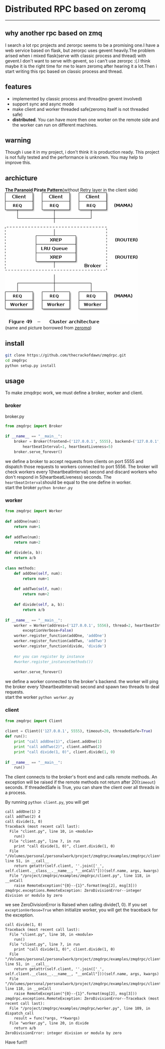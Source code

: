 # Distributed RPC based on zeromq
---
## why another rpc based on zmq
I search a lot rpc projects and zerorpc seems to be a promising one.I have a web service based on flask, but zerorpc uses gevent heavily.The problem arised when i mixed flask(serve with classic process and thread) with gevent.I don't want to serve with gevent, so i can't use zerorpc :(.I think maybe it is the right time for me to learn zeromq after hearing it a lot.Then i start writing this rpc based on classic process and thread.
## features
* implemented by classic process and thread(no gevent involved)
* support sync and async mode
* make client and worker threaded safe(zeromq itself is not threaded safe)
* **distributed**. You can have more then one worker on the remote side and the worker can run on different machines.

## warning
Though i use it in my project, i don't think it is production ready. This project is not fully tested and the performance is unknown. You may help to improve this.

## archicture
**The Paranoid Pirate Pattern**(without Retry layer in the client side)
![archicture](https://raw.githubusercontent.com/booksbyus/zguide/master/images/fig49.png)   
(name and picture borrowed from [zeromq](http://zguide.zeromq.org/py:all#Robust-Reliable-Queuing-Paranoid-Pirate-Pattern))

## install
```sh
git clone https://github.com/thecrackofdawn/zmqdrpc.git
cd zmqdrpc
python setup.py install
```
## usage
To make zmqdrpc work, we must define a broker, worker and client.
### broker
broker.py    

```python
from zmqdrpc import Broker

if __name__ == "__main__":
    broker = Broker(frontend=('127.0.0.1', 5555), backend=('127.0.0.1', 5556),
    	heartbeatInterval=1, heartbeatLiveness=5)
    broker.serve_forever()

```    
we define a broker to accept requests from clients on port 5555 and dispatch those requests to workers connected to port 5556. The broker will check workers every 1(heartbeatInterval) second and discard workers who don't respond in 5(heartbeatLiveness) seconds. The `heartbeatInterval`should be equal to the one define in worker.  
start the broker `python broker.py`
### worker
```python
from zmqdrpc import Worker

def addOne(num):
    return num+1

def addTwo(num):
    return num+2

def divide(a, b):
    return a/b

class methods:
    def addOne(self, num):
        return num+1

    def addTwo(self, num):
        return num+2

    def divide(self, a, b):
        return a/b

if __name__ == "__main__":
    worker = Worker(address=('127.0.0.1', 5556), thread=2, heartbeatInterval=1,
    	exceptionVerbose=False)
    worker.register_function(addOne, 'addOne')
    worker.register_function(addTwo, 'addTwo')
    worker.register_function(divide, 'divide')

    #or you can register by instance
    #worker.register_instance(methods())

    worker.serve_forever()
```     
we define a worker connected to the broker's backend. the worker will ping the broker every 1(heartbeatInterval) second and spawn two threads to deal requests.   
start the worker `python worker.py`

### client
```python
from zmqdrpc import Client

client = Client(('127.0.0.1', 5555), timeout=20, threadedSafe=True)
def run():
    print "call addOne(1)", client.addOne(1)
    print "call addTwo(2)", client.addTwo(2)
    print "call divide(1, 0)", client.divide(1, 0)

if __name__ == "__main__":
    run()
```
The client connects to the broker's front end and calls remote methods. An exception will be raised if the remote methods not return after 20(`timeout`) seconds. If threadedSafe is True, you can share the client over all threads in a process.

By running `python client.py`, you will get    

```
call addOne(1) 2
call addTwo(2) 4
call divide(1, 0)
Traceback (most recent call last):
  File "client.py", line 10, in <module>
    run()
  File "client.py", line 7, in run
    print "call divide(1, 0)", client.divide(1, 0)
  File "/Volumes/personal/personalwork/project/zmqdrpc/examples/zmqdrpc/client.py", line 51, in __call__
    return getattr(self.client, ''.join(['_', self.client.__class__.__name__, "__onCall"]))(self.name, args, kwargs)
  File "/project/zmqdrpc/examples/zmqdrpc/client.py", line 118, in __onCall
    raise RemoteException("{0}--{1}".format(msg[2], msg[3]))
zmqdrpc.exceptions.RemoteException: ZeroDivisionError--integer division or modulo by zero
```    
we see ZeroDivisionError is Raised when calling divide(1, 0). If you set `exceptionVerbose=True` when initialize worker, you will get the traceback for the exception.

```
call divide(1, 0)
Traceback (most recent call last):
  File "client.py", line 10, in <module>
    run()
  File "client.py", line 7, in run
    print "call divide(1, 0)", client.divide(1, 0)
  File "/Volumes/personal/personalwork/project/zmqdrpc/examples/zmqdrpc/client.py", line 51, in __call__
    return getattr(self.client, ''.join(['_', self.client.__class__.__name__, "__onCall"]))(self.name, args, kwargs)
  File "/Volumes/personal/personalwork/project/zmqdrpc/examples/zmqdrpc/client.py", line 118, in __onCall
    raise RemoteException("{0}--{1}".format(msg[2], msg[3]))
zmqdrpc.exceptions.RemoteException: ZeroDivisionError--Traceback (most recent call last):
  File "/project/zmqdrpc/examples/zmqdrpc/worker.py", line 109, in dispatch_call
    result = func(*args, **kwargs)
  File "worker.py", line 20, in divide
    return a/b
ZeroDivisionError: integer division or modulo by zero
```    
Have fun!!!
